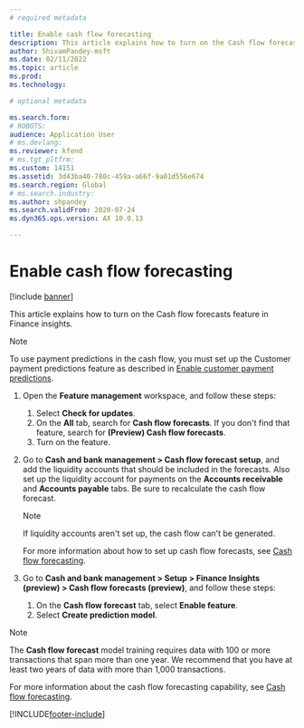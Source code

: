 ```yaml
---
# required metadata

title: Enable cash flow forecasting
description: This article explains how to turn on the Cash flow forecasts feature in Finance Insights.
author: ShivamPandey-msft
ms.date: 02/11/2022
ms.topic: article
ms.prod: 
ms.technology: 

# optional metadata

ms.search.form: 
# ROBOTS: 
audience: Application User
# ms.devlang: 
ms.reviewer: kfend
# ms.tgt_pltfrm: 
ms.custom: 14151
ms.assetid: 3d43ba40-780c-459a-a66f-9a01d556e674
ms.search.region: Global
# ms.search.industry: 
ms.author: shpandey
ms.search.validFrom: 2020-07-24
ms.dyn365.ops.version: AX 10.0.13

---
```

# Enable cash flow forecasting

[!include [banner](../includes/banner.md)]

This article explains how to turn on the Cash flow forecasts feature in Finance insights.

> [!NOTE]
> To use payment predictions in the cash flow, you must set up the Customer payment predictions feature as described in [Enable customer payment predictions](enable-cust-paymnt-prediction.md).
  
1. Open the **Feature management** workspace, and follow these steps:

    1. Select **Check for updates**.
    2. On the **All** tab, search for **Cash flow forecasts**. If you don't find that feature, search for **(Preview) Cash flow forecasts**. 
    3. Turn on the feature.

2. Go to **Cash and bank management \> Cash flow forecast setup**, and add the liquidity accounts that should be included in the forecasts. Also set up the liquidity account for payments on the **Accounts receivable** and **Accounts payable** tabs. Be sure to recalculate the cash flow forecast.

    > [!NOTE]
    > If liquidity accounts aren't set up, the cash flow can't be generated.
    >
    > For more information about how to set up cash flow forecasts, see [Cash flow forecasting](../cash-bank-management/cash-flow-forecasting.md).

3. Go to **Cash and bank management \> Setup \> Finance Insights (preview) \> Cash flow forecasts (preview)**, and follow these steps:

    1. On the **Cash flow forecast** tab, select **Enable feature**.
    2. Select **Create prediction model**.

> [!NOTE]
> The **Cash flow forecast** model training requires data with 100 or more transactions that span more than one year. We recommend that you have at least two years of data with more than 1,000 transactions.

For more information about the cash flow forecasting capability, see [Cash flow forecasting](cash-flow-forecast-intro.md).

[!INCLUDE[footer-include](../../includes/footer-banner.md)]
